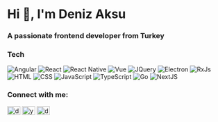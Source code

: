 # Hi 👋, I'm Deniz Aksu
### A passionate frontend developer from Turkey

### Tech
<div class="flex flex-wrap"><img class="m-0 h-5" src="https://img.shields.io/badge/-angular-05122A?style=flat&amp;logo=angular&amp;logoColor=red" alt="Angular">&nbsp;<img class="m-0 h-5" src="https://img.shields.io/badge/-react-05122A?style=flat&amp;logo=react" alt="React">&nbsp;<img class="m-0 h-5" src="https://img.shields.io/badge/-react native-05122A?style=flat&amp;logo=react" alt="React Native">&nbsp;<img class="m-0 h-5" src="https://img.shields.io/badge/-vue-05122A?style=flat&amp;logo=vue.js" alt="Vue">&nbsp;<img class="m-0 h-5" src="https://img.shields.io/badge/-jquery-05122A?style=flat&amp;logo=jquery&amp;logoColor=0769AD" alt="JQuery">&nbsp;<img class="m-0 h-5" src="https://img.shields.io/badge/-electron-05122A?style=flat&amp;logo=electron" alt="Electron">&nbsp;<img class="m-0 h-5" src="https://img.shields.io/badge/-rxjs-05122A?style=flat&amp;logo=reactivex&amp;logoColor=B7178C" alt="RxJs">&nbsp;<img class="m-0 h-5" src="https://img.shields.io/badge/-html-05122A?style=flat&amp;logo=html5&amp;logoColor=E34F26" alt="HTML">&nbsp;<img class="m-0 h-5" src="https://img.shields.io/badge/-css-05122A?style=flat&amp;logo=css3&amp;logoColor=1572B6" alt="CSS">&nbsp;<img class="m-0 h-5" src="https://img.shields.io/badge/-javascript-05122A?style=flat&amp;logo=javascript" alt="JavaScript">&nbsp;<img class="m-0 h-5" src="https://img.shields.io/badge/-typescript-05122A?style=flat&amp;logo=typescript" alt="TypeScript">&nbsp;<img class="m-0 h-5" src="https://img.shields.io/badge/-go-05122A?style=flat&amp;logo=go" alt="Go">&nbsp;<img class="m-0 h-5" src="https://img.shields.io/badge/-nextjs-05122A?style=flat&amp;logo=next.js" alt="NextJS">&nbsp;</div>

### Connect with me:
<p align="left">
<a href="https://dev.to/denizyoldas" target="blank"><img align="center" src="https://raw.githubusercontent.com/rahuldkjain/github-profile-readme-generator/master/src/images/icons/Social/devto.svg" alt="denizyoldas" height="20" width="30" /></a>
<a href="https://twitter.com/yoldasaksu" target="blank"><img align="center" src="https://raw.githubusercontent.com/rahuldkjain/github-profile-readme-generator/master/src/images/icons/Social/twitter.svg" alt="yoldasaksu" height="20" width="30" /></a>
<a href="https://linkedin.com/in/denizyoldas" target="blank"><img align="center" src="https://raw.githubusercontent.com/rahuldkjain/github-profile-readme-generator/master/src/images/icons/Social/linked-in-alt.svg" alt="denizyoldas" height="20" width="30" /></a>
<a href="https://medium.com/@yoldasaksu" target="blank"><img align="center" src="https://raw.githubusercontent.com/rahuldkjain/github-profile-readme-generator/master/src/images/icons/Social/medium.svg" alt="@yoldasaksu" height="0" width="30" /></a>
</p>

